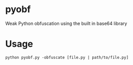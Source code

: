 # pyobf
Weak Python obfuscation using the built in base64 library

# Usage
`python pyobf.py -obfuscate [file.py | path/to/file.py]`


